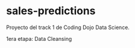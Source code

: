 # sales-predictions

Proyecto del track 1 de Coding Dojo Data Science. 

1era etapa: Data Cleansing
